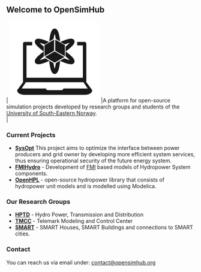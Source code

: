 ## Welcome to OpenSimHub

| ![Logo](img/logo.svg) |A platform for open-source simulation projects developed by research groups and students of the [University of South-Eastern Norway](https://www.usn.no).<br>|


### Current Projects
- [**SysOpt**](https://sysopt.usn.no) This project aims to optimize the interface between power producers and grid owner by developing more efficient system services, thus ensuring operational security of the future energy system.
- [**FMIHydro**](FMIHydro.md) - Development of [FMI](https://fmi-standard.org) based models of Hydropower System components.
- [**OpenHPL**](https://openhpl.opensimhub.org) - open-source hydropower library that consists of hydropower unit models and is modelled using Modelica.

### Our Research Groups

- [**HPTD**](https://www.usn.no/english/research/our-research/technology/hydro-power-transmission-and-distribution/) - Hydro Power, Transmission and Distribution
- [**TMCC**](https://www.usn.no/english/research/our-research/technology/telemark-modeling-and-control-center/) - Telemark Modeling and Control Center
- [**SMART**](https://www.usn.no/english/research/our-research/technology/smart/) - SMART Houses, SMART Buildings and connections to SMART cities.

### Contact

You can reach us via email under: [contact@opensimhub.org](mailto:contact@opensimhub.org)
